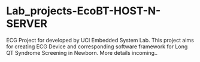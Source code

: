 Lab_projects-EcoBT-HOST-N-SERVER
================================
ECG Project for developed by UCI Embedded System Lab. 
This project aims for creating ECG Device and corresponding software framework for Long QT Syndrome Screening in Newborn.
More details incoming..
